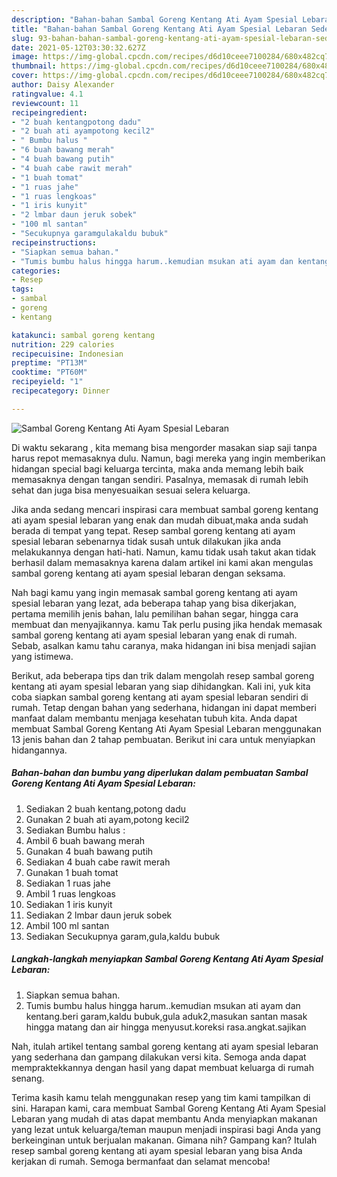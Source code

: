 ```yaml
---
description: "Bahan-bahan Sambal Goreng Kentang Ati Ayam Spesial Lebaran Sederhana Untuk Jualan"
title: "Bahan-bahan Sambal Goreng Kentang Ati Ayam Spesial Lebaran Sederhana Untuk Jualan"
slug: 93-bahan-bahan-sambal-goreng-kentang-ati-ayam-spesial-lebaran-sederhana-untuk-jualan
date: 2021-05-12T03:30:32.627Z
image: https://img-global.cpcdn.com/recipes/d6d10ceee7100284/680x482cq70/sambal-goreng-kentang-ati-ayam-spesial-lebaran-foto-resep-utama.jpg
thumbnail: https://img-global.cpcdn.com/recipes/d6d10ceee7100284/680x482cq70/sambal-goreng-kentang-ati-ayam-spesial-lebaran-foto-resep-utama.jpg
cover: https://img-global.cpcdn.com/recipes/d6d10ceee7100284/680x482cq70/sambal-goreng-kentang-ati-ayam-spesial-lebaran-foto-resep-utama.jpg
author: Daisy Alexander
ratingvalue: 4.1
reviewcount: 11
recipeingredient:
- "2 buah kentangpotong dadu"
- "2 buah ati ayampotong kecil2"
- " Bumbu halus "
- "6 buah bawang merah"
- "4 buah bawang putih"
- "4 buah cabe rawit merah"
- "1 buah tomat"
- "1 ruas jahe"
- "1 ruas lengkoas"
- "1 iris kunyit"
- "2 lmbar daun jeruk sobek"
- "100 ml santan"
- "Secukupnya garamgulakaldu bubuk"
recipeinstructions:
- "Siapkan semua bahan."
- "Tumis bumbu halus hingga harum..kemudian msukan ati ayam dan kentang.beri garam,kaldu bubuk,gula aduk2,masukan santan masak hingga matang dan air hingga menyusut.koreksi rasa.angkat.sajikan"
categories:
- Resep
tags:
- sambal
- goreng
- kentang

katakunci: sambal goreng kentang 
nutrition: 229 calories
recipecuisine: Indonesian
preptime: "PT13M"
cooktime: "PT60M"
recipeyield: "1"
recipecategory: Dinner

---
```



![Sambal Goreng Kentang Ati Ayam Spesial Lebaran](https://img-global.cpcdn.com/recipes/d6d10ceee7100284/680x482cq70/sambal-goreng-kentang-ati-ayam-spesial-lebaran-foto-resep-utama.jpg)

Di waktu  sekarang , kita memang bisa mengorder masakan siap saji tanpa harus repot memasaknya dulu. Namun, bagi mereka yang ingin memberikan hidangan special bagi keluarga tercinta, maka anda memang lebih baik memasaknya dengan tangan sendiri. Pasalnya, memasak di rumah lebih sehat dan juga bisa menyesuaikan sesuai selera keluarga.

Jika anda sedang mencari inspirasi cara membuat sambal goreng kentang ati ayam spesial lebaran yang enak dan mudah dibuat,maka anda sudah berada di tempat yang tepat. Resep sambal goreng kentang ati ayam spesial lebaran  sebenarnya tidak susah untuk dilakukan jika anda melakukannya dengan hati-hati. Namun, kamu tidak usah takut akan tidak berhasil dalam memasaknya 
karena dalam artikel ini kami akan mengulas sambal goreng kentang ati ayam spesial lebaran dengan seksama.  



Nah bagi kamu yang ingin memasak sambal goreng kentang ati ayam spesial lebaran yang lezat, ada beberapa tahap yang bisa dikerjakan, pertama memilih jenis bahan, lalu pemilihan bahan segar, hingga cara membuat dan menyajikannya. kamu Tak perlu pusing jika hendak memasak sambal goreng kentang ati ayam spesial lebaran yang enak di rumah. Sebab, asalkan kamu  tahu caranya, maka hidangan ini bisa menjadi sajian yang istimewa.

Berikut, ada beberapa tips dan trik dalam mengolah resep sambal goreng kentang ati ayam spesial lebaran yang siap dihidangkan. Kali ini, yuk kita coba siapkan sambal goreng kentang ati ayam spesial lebaran sendiri di rumah. Tetap dengan bahan yang sederhana, hidangan ini dapat memberi manfaat dalam membantu menjaga kesehatan tubuh kita. Anda dapat membuat Sambal Goreng Kentang Ati Ayam Spesial Lebaran menggunakan 13 jenis bahan dan 2 tahap pembuatan. Berikut ini cara untuk menyiapkan hidangannya.

<!--inarticleads1-->

##### Bahan-bahan dan bumbu yang diperlukan dalam pembuatan Sambal Goreng Kentang Ati Ayam Spesial Lebaran:

1. Sediakan 2 buah kentang,potong dadu
1. Gunakan 2 buah ati ayam,potong kecil2
1. Sediakan  Bumbu halus :
1. Ambil 6 buah bawang merah
1. Gunakan 4 buah bawang putih
1. Sediakan 4 buah cabe rawit merah
1. Gunakan 1 buah tomat
1. Sediakan 1 ruas jahe
1. Ambil 1 ruas lengkoas
1. Sediakan 1 iris kunyit
1. Sediakan 2 lmbar daun jeruk sobek
1. Ambil 100 ml santan
1. Sediakan Secukupnya garam,gula,kaldu bubuk




<!--inarticleads2-->

##### Langkah-langkah menyiapkan Sambal Goreng Kentang Ati Ayam Spesial Lebaran:

1. Siapkan semua bahan.
1. Tumis bumbu halus hingga harum..kemudian msukan ati ayam dan kentang.beri garam,kaldu bubuk,gula aduk2,masukan santan masak hingga matang dan air hingga menyusut.koreksi rasa.angkat.sajikan




Nah, itulah artikel tentang  sambal goreng kentang ati ayam spesial lebaran  yang sederhana dan gampang dilakukan versi kita. Semoga anda dapat mempraktekkannya dengan hasil yang dapat membuat keluarga di rumah senang. 

Terima kasih kamu telah menggunakan resep yang tim kami tampilkan di sini. Harapan kami, cara membuat  Sambal Goreng Kentang Ati Ayam Spesial Lebaran yang mudah di atas dapat membantu Anda menyiapkan makanan yang lezat untuk keluarga/teman maupun menjadi inspirasi bagi Anda yang berkeinginan untuk berjualan makanan. Gimana nih? Gampang kan? Itulah resep sambal goreng kentang ati ayam spesial lebaran yang bisa Anda kerjakan di rumah. Semoga bermanfaat dan selamat mencoba!

